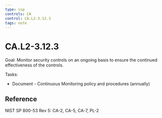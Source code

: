 ```yaml
---
type: ssp
controls: CA
control: CA.L2-3.12.3
tags: note
---
```


# CA.L2-3.12.3

Goal: Monitor security controls on an ongoing basis to ensure the continued effectiveness of the controls.

Tasks:

- Document - Continuous Monitoring policy and procedures (annually)

## Reference

NIST SP 800-53 Rev 5: CA-2, CA-5, CA-7, PL-2